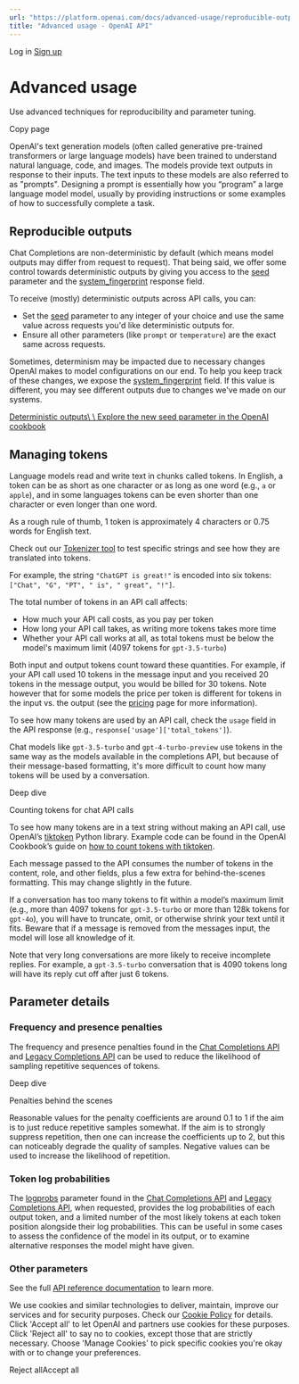 ```yaml
---
url: "https://platform.openai.com/docs/advanced-usage/reproducible-outputs"
title: "Advanced usage - OpenAI API"
---
```


Log in [Sign up](https://platform.openai.com/signup)

# Advanced usage

Use advanced techniques for reproducibility and parameter tuning.

Copy page

OpenAI's text generation models (often called generative pre-trained transformers or large language models) have been trained to understand natural language, code, and images. The models provide text outputs in response to their inputs. The text inputs to these models are also referred to as "prompts". Designing a prompt is essentially how you “program” a large language model model, usually by providing instructions or some examples of how to successfully complete a task.

## Reproducible outputs

Chat Completions are non-deterministic by default (which means model outputs may differ from request to request). That being said, we offer some control towards deterministic outputs by giving you access to the [seed](https://platform.openai.com/docs/api-reference/chat/create#chat-create-seed) parameter and the [system\_fingerprint](https://platform.openai.com/docs/api-reference/completions/object#completions/object-system_fingerprint) response field.

To receive (mostly) deterministic outputs across API calls, you can:

- Set the [seed](https://platform.openai.com/docs/api-reference/chat/create#chat-create-seed) parameter to any integer of your choice and use the same value across requests you'd like deterministic outputs for.
- Ensure all other parameters (like `prompt` or `temperature`) are the exact same across requests.

Sometimes, determinism may be impacted due to necessary changes OpenAI makes to model configurations on our end. To help you keep track of these changes, we expose the [system\_fingerprint](https://platform.openai.com/docs/api-reference/chat/object#chat/object-system_fingerprint) field. If this value is different, you may see different outputs due to changes we've made on our systems.

[Deterministic outputs\\
\\
Explore the new seed parameter in the OpenAI cookbook](https://cookbook.openai.com/examples/reproducible_outputs_with_the_seed_parameter)

## Managing tokens

Language models read and write text in chunks called tokens. In English, a token can be as short as one character or as long as one word (e.g., `a` or ` apple`), and in some languages tokens can be even shorter than one character or even longer than one word.

As a rough rule of thumb, 1 token is approximately 4 characters or 0.75 words for English text.

Check out our [Tokenizer tool](https://platform.openai.com/tokenizer) to test specific strings and see how they are translated into tokens.

For example, the string `"ChatGPT is great!"` is encoded into six tokens: `["Chat", "G", "PT", " is", " great", "!"]`.

The total number of tokens in an API call affects:

- How much your API call costs, as you pay per token
- How long your API call takes, as writing more tokens takes more time
- Whether your API call works at all, as total tokens must be below the model's maximum limit (4097 tokens for `gpt-3.5-turbo`)

Both input and output tokens count toward these quantities. For example, if your API call used 10 tokens in the message input and you received 20 tokens in the message output, you would be billed for 30 tokens. Note however that for some models the price per token is different for tokens in the input vs. the output (see the [pricing](https://openai.com/api/pricing) page for more information).

To see how many tokens are used by an API call, check the `usage` field in the API response (e.g., `response['usage']['total_tokens']`).

Chat models like `gpt-3.5-turbo` and `gpt-4-turbo-preview` use tokens in the same way as the models available in the completions API, but because of their message-based formatting, it's more difficult to count how many tokens will be used by a conversation.

Deep dive

Counting tokens for chat API calls

To see how many tokens are in a text string without making an API call, use OpenAI’s [tiktoken](https://github.com/openai/tiktoken) Python library. Example code can be found in the OpenAI Cookbook’s guide on [how to count tokens with tiktoken](https://cookbook.openai.com/examples/how_to_count_tokens_with_tiktoken).

Each message passed to the API consumes the number of tokens in the content, role, and other fields, plus a few extra for behind-the-scenes formatting. This may change slightly in the future.

If a conversation has too many tokens to fit within a model’s maximum limit (e.g., more than 4097 tokens for `gpt-3.5-turbo` or more than 128k tokens for `gpt-4o`), you will have to truncate, omit, or otherwise shrink your text until it fits. Beware that if a message is removed from the messages input, the model will lose all knowledge of it.

Note that very long conversations are more likely to receive incomplete replies. For example, a `gpt-3.5-turbo` conversation that is 4090 tokens long will have its reply cut off after just 6 tokens.

## Parameter details

### Frequency and presence penalties

The frequency and presence penalties found in the [Chat Completions API](https://platform.openai.com/docs/api-reference/chat/create) and [Legacy Completions API](https://platform.openai.com/docs/api-reference/completions) can be used to reduce the likelihood of sampling repetitive sequences of tokens.

Deep dive

Penalties behind the scenes

Reasonable values for the penalty coefficients are around 0.1 to 1 if the aim is to just reduce repetitive samples somewhat. If the aim is to strongly suppress repetition, then one can increase the coefficients up to 2, but this can noticeably degrade the quality of samples. Negative values can be used to increase the likelihood of repetition.

### Token log probabilities

The [logprobs](https://platform.openai.com/docs/api-reference/chat/create#chat-create-logprobs) parameter found in the [Chat Completions API](https://platform.openai.com/docs/api-reference/chat/create) and [Legacy Completions API](https://platform.openai.com/docs/api-reference/completions), when requested, provides the log probabilities of each output token, and a limited number of the most likely tokens at each token position alongside their log probabilities. This can be useful in some cases to assess the confidence of the model in its output, or to examine alternative responses the model might have given.

### Other parameters

See the full [API reference documentation](https://platform.openai.com/docs/api-reference/chat) to learn more.

We use cookies and similar technologies to deliver, maintain, improve our services and for security purposes. Check our [Cookie Policy](https://openai.com/policies/cookie-policy) for details. Click 'Accept all' to let OpenAI and partners use cookies for these purposes. Click 'Reject all' to say no to cookies, except those that are strictly necessary. Choose 'Manage Cookies' to pick specific cookies you're okay with or to change your preferences.

Reject allAccept all